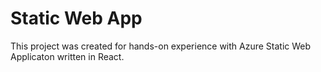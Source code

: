 # Static Web App

This project was created for hands-on experience with Azure Static Web Applicaton written in React.
